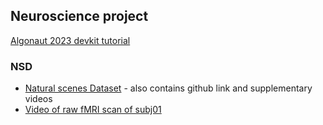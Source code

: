 ## Neuroscience project

[Algonaut 2023 devkit tutorial](https://colab.research.google.com/drive/1bLJGP3bAo_hAOwZPHpiSHKlt97X9xsUw?usp=share_link)

### NSD
  - [Natural scenes Dataset](https://osf.io/zyb3t/wiki/home/) - also contains github link and supplementary videos
  - [Video of raw fMRI scan of subj01](https://osf.io/5sx2p)
